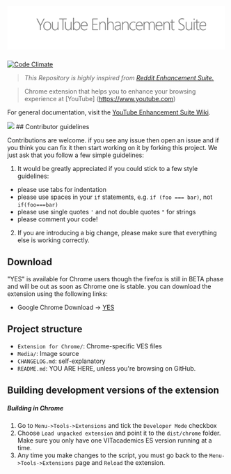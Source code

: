 # <img src="https://raw.githubusercontent.com/rahulkapoor90/YouTube-Enhancement-Suite/master/Media/logo.gif" width="500">

[![Code Climate](https://codeclimate.com/github/rahulkapoor90/YouTube-Enhancement-Suite/badges/gpa.svg)](https://codeclimate.com/github/rahulkapoor90/YouTube-Enhancement-Suite)

> *This Repository is highly inspired from [Reddit Enhancement Suite.](https://github.com/honestbleeps/Reddit-Enhancement-Suite "RES")*

> Chrome extension that helps you to enhance your browsing experience at [YouTube] (https://www.youtube.com)

For general documentation, visit the [YouTube Enhancement Suite Wiki](https://github.com/rahulkapoor90/YouTube-Enhancement-Suite/wiki).

<img src="https://i.imgur.com/Pr2szKf.png">
## Contributor guidelines

Contributions are welcome. if you see any issue then open an issue and if you think you can fix it then start working on it by forking this project. We just ask that you follow a few simple guidelines:

1. It would be greatly appreciated if you could stick to a few style guidelines:

  - please use tabs for indentation
  - please use spaces in your `if` statements, e.g. `if (foo === bar)`, not `if(foo===bar)`
  - please use single quotes `'` and not double quotes `"` for strings
  - please comment your code!
  
2. If you are introducing a big change, please make sure that everything else is working correctly.

## Download

"YES" is available for Chrome users though the firefox is still in BETA phase and will be out as soon as Chrome one is stable. you can download the extension using the following links:

* Google Chrome Download -> [YES](https://chrome.google.com/webstore/detail/youtube-enhancement-suite/lbmbojneffepdjppjdakeejfoidecjmo)

## Project structure

  - `Extension for Chrome/`: Chrome-specific  VES files
  - `Media/`: Image source
  - `CHANGELOG.md`: self-explanatory 
  - `README.md`: YOU ARE HERE, unless you're browsing on GitHub.
  
## Building development versions of the extension

##### Building in Chrome

  1. Go to `Menu->Tools->Extensions` and tick the `Developer Mode` checkbox
  2. Choose `Load unpacked extension` and point it to the `dist/chrome` folder. Make sure you only have one VITacademics ES version running at a time.
  3. Any time you make changes to the script, you must go back to the `Menu->Tools->Extensions` page and `Reload` the extension.
